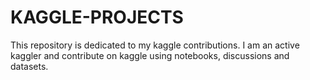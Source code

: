 # KAGGLE-PROJECTS
This repository is dedicated to my kaggle contributions. I am an active kaggler and contribute on kaggle using notebooks, discussions and datasets. 
